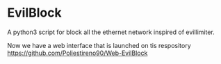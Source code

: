 # EvilBlock
A python3 script for block all the ethernet network inspired of evillimiter.

Now we have a web interface that is launched on tis respository https://github.com/Poliestireno90/Web-EvilBlock
